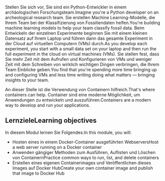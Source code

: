 <span data-ttu-id="b3b77-101">Stellen Sie sich vor, Sie sind ein Python-Entwickler in einem archäologischen Forschungsteam.</span><span class="sxs-lookup"><span data-stu-id="b3b77-101">Imagine you're a Python developer on an archeological research team.</span></span> <span data-ttu-id="b3b77-102">Sie erstellen Machine Learning-Modelle, die Ihrem Team bei der Klassifizierung von Fossiliendaten helfen.</span><span class="sxs-lookup"><span data-stu-id="b3b77-102">You're building machine learning models to help your team classify fossil data.</span></span> <span data-ttu-id="b3b77-103">Beim Entwickeln der einzelnen Experimente beginnen Sie mit einem kleinen Datensatz auf Ihrem Laptop und führen dann das gesamte Experiment in der Cloud auf virtuellen Computern (VMs) durch.</span><span class="sxs-lookup"><span data-stu-id="b3b77-103">As you develop each experiment, you start with a small data set on your laptop and then run the full experiment in the cloud on virtual machines (VMs).</span></span> <span data-ttu-id="b3b77-104">Sie stellen fest, dass Sie mehr Zeit mit dem Aufrufen und Konfigurieren von VMs und weniger Zeit mit dem Schreiben von wirklich wichtigen Dingen verbringen, die Ihrem Team Einblicke geben.</span><span class="sxs-lookup"><span data-stu-id="b3b77-104">You find that you're spending more time bringing up and configuring VMs and less time writing doing what matters &mdash; bringing insights to your team.</span></span>

<span data-ttu-id="b3b77-105">An dieser Stelle ist die Verwendung von Containern hilfreich.</span><span class="sxs-lookup"><span data-stu-id="b3b77-105">That's where containers can help.</span></span> <span data-ttu-id="b3b77-106">Container sind eine moderne Möglichkeit, um Anwendungen zu entwickeln und auszuführen.</span><span class="sxs-lookup"><span data-stu-id="b3b77-106">Containers are a modern way to develop and run your applications.</span></span>

## <a name="learning-objectives"></a><span data-ttu-id="b3b77-107">Lernziele</span><span class="sxs-lookup"><span data-stu-id="b3b77-107">Learning objectives</span></span>

<span data-ttu-id="b3b77-108">In diesem Modul lernen Sie Folgendes:</span><span class="sxs-lookup"><span data-stu-id="b3b77-108">In this module, you will:</span></span>

- <span data-ttu-id="b3b77-109">Hosten eines in einem Docker-Container ausgeführten Webservers</span><span class="sxs-lookup"><span data-stu-id="b3b77-109">Host a web server running on a Docker container</span></span>
- <span data-ttu-id="b3b77-110">Anwenden gängiger Methoden zum Ausführen, Auflisten und Löschen von Containern</span><span class="sxs-lookup"><span data-stu-id="b3b77-110">Practice common ways to run, list, and delete containers</span></span>
- <span data-ttu-id="b3b77-111">Erstellen eines eigenen Containerimages und Veröffentlichen dieses Images auf Docker Hub</span><span class="sxs-lookup"><span data-stu-id="b3b77-111">Create your own container image and publish that image to Docker Hub</span></span>

